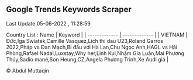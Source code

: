 

## Google Trends Keywords Scraper 
 
Last Update 05-06-2022 , 11:28:59

Country List :
 Name  | Keyword |
| ------------- | ------------- |
| VIETNAM | Đức,Iga Swiatek,Camille Vasquez,Lich thi dau U23,Roland Garros 2022,Pháp vs Đan Mạch,Bỉ đấu với Hà Lan,Chu Ngọc Anh,HAGL vs Hải Phòng,Rafael Nadal,Luxstay,Why her,Linh Kul,Nhậm Gia Luân,Mai Phương Thúy,Sadio mané,Son Heung,CZ,Angela Phương Trinh,Xe Audi giá |



© Abdul Muttaqin 
